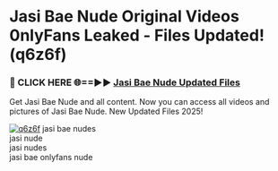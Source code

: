 # Jasi Bae Nude Original Videos 0nlyFans Leaked - Files Updated! (q6z6f)

<h3>🔴 CLICK HERE 🌐==►► <a href="https://tinyurl.com/52m3yx9h" rel="nofollow">Jasi Bae Nude Updated Files</a></h3>

Get Jasi Bae Nude and all content. Now you can access all videos and pictures of Jasi Bae Nude. New Updated Files 2025!

[![q6z6f](https://i.imgur.com/TnHtlc8.gif)](https://tinyurl.com/52m3yx9h)
jasi bae nudes<br>
jasi nude<br>
jasi nudes<br>
jasi bae onlyfans nude
